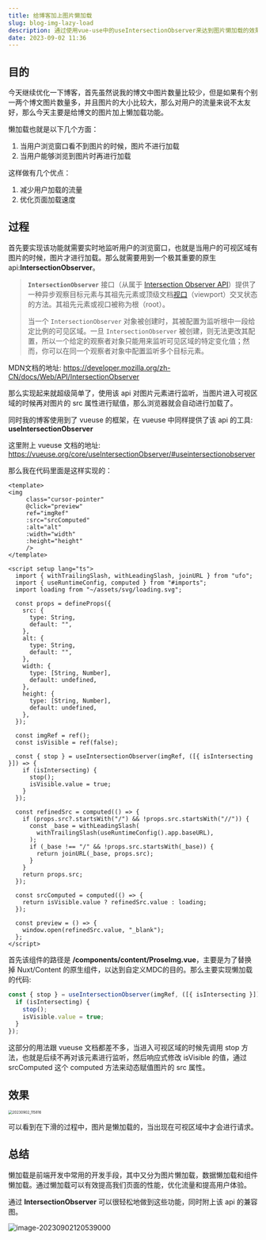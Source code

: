 ```yaml
---
title: 给博客加上图片懒加载
slug: blog-img-lazy-load
description: 通过使用vue-use中的useIntersectionObserver来达到图片懒加载的效果
date: 2023-09-02 11:36
---
```


## 目的

今天继续优化一下博客，首先虽然说我的博文中图片数量比较少，但是如果有个别一两个博文图片数量多，并且图片的大小比较大，那么对用户的流量来说不太友好，那么今天主要是给博文的图片加上懒加载功能。

懒加载也就是以下几个方面：

1. 当用户浏览窗口看不到图片的时候，图片不进行加载
2. 当用户能够浏览到图片时再进行加载

这样做有几个优点：

1. 减少用户加载的流量
2. 优化页面加载速度

## 过程

首先要实现该功能就需要实时地监听用户的浏览窗口，也就是当用户的可视区域有图片的时候，图片才进行加载。那么就需要用到一个极其重要的原生 api:**IntersectionObserver**。

> **`IntersectionObserver`** 接口（从属于 [Intersection Observer API](https://developer.mozilla.org/zh-CN/docs/Web/API/Intersection_Observer_API)）提供了一种异步观察目标元素与其祖先元素或顶级文档[视口](https://developer.mozilla.org/zh-CN/docs/Glossary/Viewport)（viewport）交叉状态的方法。其祖先元素或视口被称为根（root）。
>
> 当一个 `IntersectionObserver` 对象被创建时，其被配置为监听根中一段给定比例的可见区域。一旦 `IntersectionObserver` 被创建，则无法更改其配置，所以一个给定的观察者对象只能用来监听可见区域的特定变化值；然而，你可以在同一个观察者对象中配置监听多个目标元素。

MDN文档的地址: https://developer.mozilla.org/zh-CN/docs/Web/API/IntersectionObserver

那么实现起来就超级简单了，使用该 api 对图片元素进行监听，当图片进入可视区域的时候再对图片的 src 属性进行赋值，那么浏览器就会自动进行加载了。

同时我的博客使用到了 vueuse 的框架，在 vueuse 中同样提供了该 api 的工具: **useIntersectionObserver**

这里附上 vueuse 文档的地址: https://vueuse.org/core/useIntersectionObserver/#useintersectionobserver

那么我在代码里面是这样实现的：

```vue
<template>
<img
     class="cursor-pointer"
     @click="preview"
     ref="imgRef"
     :src="srcComputed"
     :alt="alt"
     :width="width"
     :height="height"
     />
</template>

<script setup lang="ts">
  import { withTrailingSlash, withLeadingSlash, joinURL } from "ufo";
  import { useRuntimeConfig, computed } from "#imports";
  import loading from "~/assets/svg/loading.svg";

  const props = defineProps({
    src: {
      type: String,
      default: "",
    },
    alt: {
      type: String,
      default: "",
    },
    width: {
      type: [String, Number],
      default: undefined,
    },
    height: {
      type: [String, Number],
      default: undefined,
    },
  });

  const imgRef = ref();
  const isVisible = ref(false);

  const { stop } = useIntersectionObserver(imgRef, ([{ isIntersecting }]) => {
    if (isIntersecting) {
      stop();
      isVisible.value = true;
    }
  });

  const refinedSrc = computed(() => {
    if (props.src?.startsWith("/") && !props.src.startsWith("//")) {
      const _base = withLeadingSlash(
        withTrailingSlash(useRuntimeConfig().app.baseURL),
      );
      if (_base !== "/" && !props.src.startsWith(_base)) {
        return joinURL(_base, props.src);
      }
    }
    return props.src;
  });

  const srcComputed = computed(() => {
    return isVisible.value ? refinedSrc.value : loading;
  });

  const preview = () => {
    window.open(refinedSrc.value, "_blank");
  };
</script>

```

首先该组件的路径是 **/components/content/ProseImg.vue**，主要是为了替换掉 Nuxt/Content 的原生组件，以达到自定义MDC的目的。那么主要实现懒加载的代码:

```ts
const { stop } = useIntersectionObserver(imgRef, ([{ isIntersecting }]) => {
  if (isIntersecting) {
    stop();
    isVisible.value = true;
  }
});
```

这部分的用法跟 vueuse 文档都差不多，当进入可视区域的时候先调用 stop 方法，也就是后续不再对该元素进行监听，然后响应式修改 isVisible 的值，通过 srcComputed 这个 computed 方法来动态赋值图片的 src 属性。

## 效果

<img src="https://alickx-1300061766.cos.ap-guangzhou.myqcloud.com/img/20230902_115816.gif" alt="20230902_115816" style="zoom:50%;" />

可以看到在下滑的过程中，图片是懒加载的，当出现在可视区域中才会进行请求。



## 总结

懒加载是前端开发中常用的开发手段，其中又分为图片懒加载，数据懒加载和组件懒加载。通过懒加载可以有效提高我们页面的性能，优化流量和提高用户体验。

通过 **IntersectionObserver** 可以很轻松地做到这些功能，同时附上该 api 的兼容图。

![image-20230902120539000](https://alickx-1300061766.cos.ap-guangzhou.myqcloud.com/img/image-20230902120539000.png)

